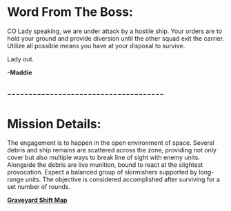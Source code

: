 # Word From The Boss:

CO Lady speaking, we are under attack by a hostile ship. Your orders are to hold your ground and provide diversion until the other squad exit the carrier. Utilize all possible means you have at your disposal to survive.

Lady out.

**-Maddie**

## -------------------------------------
# Mission Details:

The engagement is to happen in the open environment of space. Several debris and ship remains are scattered across the zone, providing not only cover but also multiple ways to break line of sight with enemy units. Alongside the debris are live munition, bound to react at the slightest provocation. Expect a balanced group of skirmishers supported by long-range units. The objective is considered accomplished after surviving for a set number of rounds.

[**Graveyard Shift Map**](https://i.imgur.com/VvYske8.jpeg)
